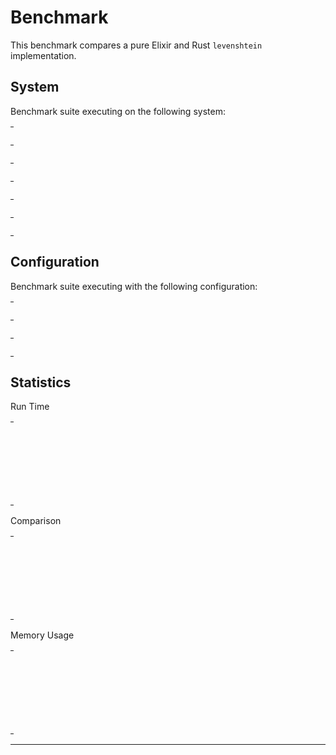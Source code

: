 # Benchmark

This benchmark compares a pure Elixir and Rust `levenshtein` implementation.

## System

Benchmark suite executing on the following system:

<table style="width: 1%">
  <tr>
    <th style="width: 1%; white-space: nowrap">Operating System</th>
    <td>macOS</td>
  </tr><tr>
    <th style="white-space: nowrap">CPU Information</th>
    <td style="white-space: nowrap">Intel(R) Core(TM) i5-3230M CPU @ 2.60GHz</td>
  </tr><tr>
    <th style="white-space: nowrap">Number of Available Cores</th>
    <td style="white-space: nowrap">4</td>
  </tr><tr>
    <th style="white-space: nowrap">Available Memory</th>
    <td style="white-space: nowrap">8 GB</td>
  </tr><tr>
    <th style="white-space: nowrap">Elixir Version</th>
    <td style="white-space: nowrap">1.10.3</td>
  </tr><tr>
    <th style="white-space: nowrap">Erlang Version</th>
    <td style="white-space: nowrap">22.3.2</td>
  </tr>
</table>

## Configuration

Benchmark suite executing with the following configuration:

<table style="width: 1%">
  <tr>
    <th style="width: 1%">:time</th>
    <td style="white-space: nowrap">10 s</td>
  </tr><tr>
    <th>:parallel</th>
    <td style="white-space: nowrap">1</td>
  </tr><tr>
    <th>:warmup</th>
    <td style="white-space: nowrap">2 s</td>
  </tr>
</table>

## Statistics

Run Time
<table style="width: 1%">
  <tr>
    <th>Name</th>
    <th style="text-align: right">IPS</th>
    <th style="text-align: right">Average</th>
    <th style="text-align: right">Devitation</th>
    <th style="text-align: right">Median</th>
    <th style="text-align: right">99th&nbsp;%</th>
  </tr>
  <tr>
    <td style="white-space: nowrap">strsim levenshtein</td>
    <td style="white-space: nowrap; text-align: right">724.40 K</td>
    <td style="white-space: nowrap; text-align: right">1.38 μs</td>
    <td style="white-space: nowrap; text-align: right">±701.22%</td>
    <td style="white-space: nowrap; text-align: right">1 μs</td>
    <td style="white-space: nowrap; text-align: right">2 μs</td>
  </tr>
  <tr>
    <td style="white-space: nowrap">elixir levenshtein</td>
    <td style="white-space: nowrap; text-align: right">116.98 K</td>
    <td style="white-space: nowrap; text-align: right">8.55 μs</td>
    <td style="white-space: nowrap; text-align: right">±275.59%</td>
    <td style="white-space: nowrap; text-align: right">8 μs</td>
    <td style="white-space: nowrap; text-align: right">17 μs</td>
  </tr>
  <tr>
    <td style="white-space: nowrap">simetric levensthein</td>
    <td style="white-space: nowrap; text-align: right">115.09 K</td>
    <td style="white-space: nowrap; text-align: right">8.69 μs</td>
    <td style="white-space: nowrap; text-align: right">±242.46%</td>
    <td style="white-space: nowrap; text-align: right">8 μs</td>
    <td style="white-space: nowrap; text-align: right">17 μs</td>
  </tr>
  <tr>
    <td style="white-space: nowrap">the_fuzz levensthein</td>
    <td style="white-space: nowrap; text-align: right">18.37 K</td>
    <td style="white-space: nowrap; text-align: right">54.44 μs</td>
    <td style="white-space: nowrap; text-align: right">±57.54%</td>
    <td style="white-space: nowrap; text-align: right">51 μs</td>
    <td style="white-space: nowrap; text-align: right">91 μs</td>
  </tr>
</table>
Comparison
<table style="width: 1%">
  <tr>
    <th>Name</th>
    <th style="text-align: right">IPS</th>
    <th style="text-align: right">Slower</th>
  <tr>
    <td style="white-space: nowrap">strsim levenshtein</td>
    <td style="white-space: nowrap;text-align: right">724.40 K</td>
    <td>&nbsp;</td>
  </tr>
  <tr>
    <td style="white-space: nowrap">elixir levenshtein</td>
    <td style="white-space: nowrap; text-align: right">116.98 K</td>
    <td style="white-space: nowrap; text-align: right">6.19x</td>
  </tr>
  <tr>
    <td style="white-space: nowrap">simetric levensthein</td>
    <td style="white-space: nowrap; text-align: right">115.09 K</td>
    <td style="white-space: nowrap; text-align: right">6.29x</td>
  </tr>
  <tr>
    <td style="white-space: nowrap">the_fuzz levensthein</td>
    <td style="white-space: nowrap; text-align: right">18.37 K</td>
    <td style="white-space: nowrap; text-align: right">39.44x</td>
  </tr>
</table>
Memory Usage
<table style="width: 1%">
  <tr>
    <th>Name</th>
    <th style="text-align: right">Memory</th>
      <th style="text-align: right">Factor</th>
  </tr>
  <tr>
    <td style="white-space: nowrap">strsim levenshtein</td>
    <td style="white-space: nowrap">0.0234 KB</td>
      <td>&nbsp;</td>
  </tr>
  <tr>
    <td style="white-space: nowrap">elixir levenshtein</td>
    <td style="white-space: nowrap">3.40 KB</td>
    <td>145.0x</td>
  </tr>
  <tr>
    <td style="white-space: nowrap">simetric levensthein</td>
    <td style="white-space: nowrap">3.15 KB</td>
    <td>134.33x</td>
  </tr>
  <tr>
    <td style="white-space: nowrap">the_fuzz levensthein</td>
    <td style="white-space: nowrap">25.37 KB</td>
    <td>1082.33x</td>
  </tr>
</table>
<hr/>
